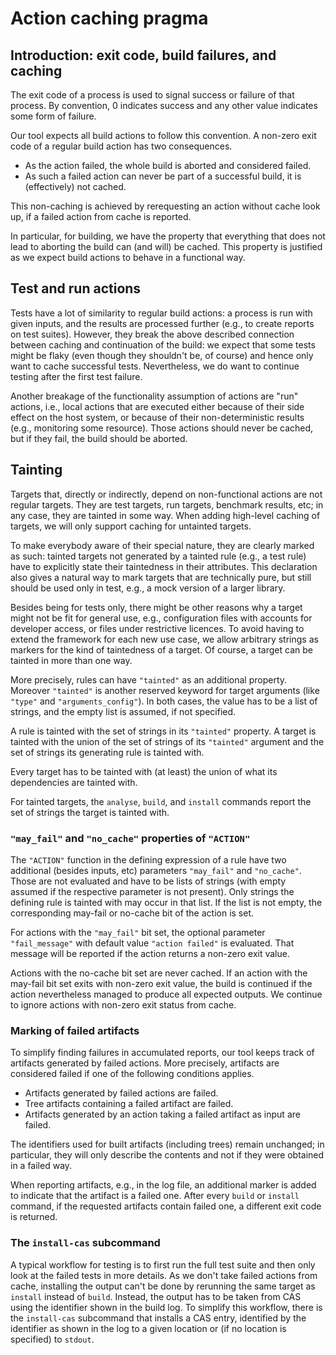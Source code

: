 Action caching pragma
=====================

Introduction: exit code, build failures, and caching
----------------------------------------------------

The exit code of a process is used to signal success or failure of that
process. By convention, 0 indicates success and any other value
indicates some form of failure.

Our tool expects all build actions to follow this convention. A non-zero
exit code of a regular build action has two consequences.

 - As the action failed, the whole build is aborted and considered
   failed.
 - As such a failed action can never be part of a successful build, it
   is (effectively) not cached.

This non-caching is achieved by rerequesting an action without cache
look up, if a failed action from cache is reported.

In particular, for building, we have the property that everything that
does not lead to aborting the build can (and will) be cached. This
property is justified as we expect build actions to behave in a
functional way.

Test and run actions
--------------------

Tests have a lot of similarity to regular build actions: a process is
run with given inputs, and the results are processed further (e.g., to
create reports on test suites). However, they break the above described
connection between caching and continuation of the build: we expect that
some tests might be flaky (even though they shouldn't be, of course)
and hence only want to cache successful tests. Nevertheless, we do want
to continue testing after the first test failure.

Another breakage of the functionality assumption of actions are "run"
actions, i.e., local actions that are executed either because of their
side effect on the host system, or because of their non-deterministic
results (e.g., monitoring some resource). Those actions should never be
cached, but if they fail, the build should be aborted.

Tainting
--------

Targets that, directly or indirectly, depend on non-functional actions
are not regular targets. They are test targets, run targets, benchmark
results, etc; in any case, they are tainted in some way. When adding
high-level caching of targets, we will only support caching for
untainted targets.

To make everybody aware of their special nature, they are clearly marked
as such: tainted targets not generated by a tainted rule (e.g., a test
rule) have to explicitly state their taintedness in their attributes.
This declaration also gives a natural way to mark targets that are
technically pure, but still should be used only in test, e.g., a mock
version of a larger library.

Besides being for tests only, there might be other reasons why a target
might not be fit for general use, e.g., configuration files with
accounts for developer access, or files under restrictive licences. To
avoid having to extend the framework for each new use case, we allow
arbitrary strings as markers for the kind of taintedness of a target. Of
course, a target can be tainted in more than one way.

More precisely, rules can have `"tainted"` as an additional property.
Moreover `"tainted"` is another reserved keyword for target arguments
(like `"type"` and `"arguments_config"`). In both cases, the value has
to be a list of strings, and the empty list is assumed, if not
specified.

A rule is tainted with the set of strings in its `"tainted"` property. A
target is tainted with the union of the set of strings of its
`"tainted"` argument and the set of strings its generating rule is
tainted with.

Every target has to be tainted with (at least) the union of what its
dependencies are tainted with.

For tainted targets, the `analyse`, `build`, and `install` commands
report the set of strings the target is tainted with.

### `"may_fail"` and `"no_cache"` properties of `"ACTION"`

The `"ACTION"` function in the defining expression of a rule have two
additional (besides inputs, etc) parameters `"may_fail"` and
`"no_cache"`. Those are not evaluated and have to be lists of strings
(with empty assumed if the respective parameter is not present). Only
strings the defining rule is tainted with may occur in that list. If the
list is not empty, the corresponding may-fail or no-cache bit of the
action is set.

For actions with the `"may_fail"` bit set, the optional parameter
`"fail_message"` with default value `"action failed"` is evaluated. That
message will be reported if the action returns a non-zero exit value.

Actions with the no-cache bit set are never cached. If an action with
the may-fail bit set exits with non-zero exit value, the build is
continued if the action nevertheless managed to produce all expected
outputs. We continue to ignore actions with non-zero exit status from
cache.

### Marking of failed artifacts

To simplify finding failures in accumulated reports, our tool keeps
track of artifacts generated by failed actions. More precisely,
artifacts are considered failed if one of the following conditions
applies.

 - Artifacts generated by failed actions are failed.
 - Tree artifacts containing a failed artifact are failed.
 - Artifacts generated by an action taking a failed artifact as input
   are failed.

The identifiers used for built artifacts (including trees) remain
unchanged; in particular, they will only describe the contents and not
if they were obtained in a failed way.

When reporting artifacts, e.g., in the log file, an additional marker is
added to indicate that the artifact is a failed one. After every `build`
or `install` command, if the requested artifacts contain failed one, a
different exit code is returned.

### The `install-cas` subcommand

A typical workflow for testing is to first run the full test suite and
then only look at the failed tests in more details. As we don't take
failed actions from cache, installing the output can't be done by
rerunning the same target as `install` instead of `build`. Instead, the
output has to be taken from CAS using the identifier shown in the build
log. To simplify this workflow, there is the `install-cas` subcommand
that installs a CAS entry, identified by the identifier as shown in the
log to a given location or (if no location is specified) to `stdout`.
